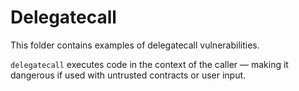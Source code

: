 # Delegatecall

This folder contains examples of delegatecall vulnerabilities.

`delegatecall` executes code in the context of the caller — making it dangerous if used with untrusted contracts or user input.
